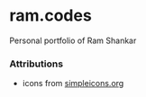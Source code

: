 # ram.codes

Personal portfolio of Ram Shankar

### Attributions

- icons from [simpleicons.org](https://simpleicons.org/)
